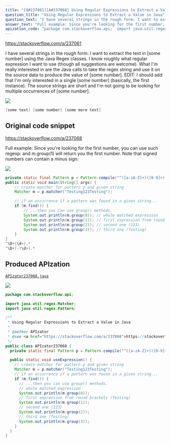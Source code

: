 ```yaml
---
title: "[Q#237061][A#237068] Using Regular Expressions to Extract a Value in Java"
question_title: "Using Regular Expressions to Extract a Value in Java"
question_text: "I have several strings in the rough form: I want to extract the text in [some number] using the Java Regex classes. I know roughly what regular expression I want to use (though all suggestions are welcome). What I'm really interested in are the Java calls to take the regex string and use it on the source data to produce the value of [some number]. EDIT: I should add that I'm only interested in a single [some number] (basically, the first instance). The source strings are short and I'm not going to be looking for multiple occurrences of [some number]."
answer_text: "Full example: Since you're looking for the first number, you can use such regexp: and m.group(1) will return you the first number. Note that signed numbers can contain a minus sign:"
apization_code: "package com.stackoverflow.api;  import java.util.regex.Matcher; import java.util.regex.Pattern;  /**  * Using Regular Expressions to Extract a Value in Java  *  * @author APIzator  * @see <a href=\"https://stackoverflow.com/a/237068\">https://stackoverflow.com/a/237068</a>  */ public class APIzator237068 {   private static final Pattern p = Pattern.compile(\"^([a-zA-Z]+)([0-9]+)(.*)\");    public static void useExpression() {     // create matcher for pattern p and given string     Matcher m = p.matcher(\"Testing123Testing\");     // if an occurrence if a pattern was found in a given string...     if (m.find()) {       // ...then you can use group() methods.       // whole matched expression       System.out.println(m.group(0));       // first expression from round brackets (Testing)       System.out.println(m.group(1));       // second one (123)       System.out.println(m.group(2));       // third one (Testing)       System.out.println(m.group(3));     }   } }"
---
```


https://stackoverflow.com/q/237061

I have several strings in the rough form:
I want to extract the text in [some number] using the Java Regex classes.
I know roughly what regular expression I want to use (though all suggestions are welcome). What I&#x27;m really interested in are the Java calls to take the regex string and use it on the source data to produce the value of [some number].
EDIT: I should add that I&#x27;m only interested in a single [some number] (basically, the first instance). The source strings are short and I&#x27;m not going to be looking for multiple occurrences of [some number].


<div class="code-logo"><img src="/stackoverflow.png" /></div>

```java
[some text] [some number] [some more text]
```


## Original code snippet

https://stackoverflow.com/a/237068

Full example:
Since you&#x27;re looking for the first number, you can use such regexp:
and m.group(1) will return you the first number. Note that signed numbers can contain a minus sign:

<div class="code-logo"><img src="/stackoverflow.png" /></div>

```java
private static final Pattern p = Pattern.compile("^([a-zA-Z]+)([0-9]+)(.*)");
public static void main(String[] args) {
    // create matcher for pattern p and given string
    Matcher m = p.matcher("Testing123Testing");

    // if an occurrence if a pattern was found in a given string...
    if (m.find()) {
        // ...then you can use group() methods.
        System.out.println(m.group(0)); // whole matched expression
        System.out.println(m.group(1)); // first expression from round brackets (Testing)
        System.out.println(m.group(2)); // second one (123)
        System.out.println(m.group(3)); // third one (Testing)
    }
}
^\D+(\d+).*
^\D+(-?\d+).*
```

## Produced APIzation

[`APIzator237068.java`](https://github.com/pasqualesalza/apization-temp-data/raw/master/search/APIzator237068.java)

<div class="code-logo"><img src="/apizator.png" /></div>

```java
package com.stackoverflow.api;

import java.util.regex.Matcher;
import java.util.regex.Pattern;

/**
 * Using Regular Expressions to Extract a Value in Java
 *
 * @author APIzator
 * @see <a href="https://stackoverflow.com/a/237068">https://stackoverflow.com/a/237068</a>
 */
public class APIzator237068 {
  private static final Pattern p = Pattern.compile("^([a-zA-Z]+)([0-9]+)(.*)");

  public static void useExpression() {
    // create matcher for pattern p and given string
    Matcher m = p.matcher("Testing123Testing");
    // if an occurrence if a pattern was found in a given string...
    if (m.find()) {
      // ...then you can use group() methods.
      // whole matched expression
      System.out.println(m.group(0));
      // first expression from round brackets (Testing)
      System.out.println(m.group(1));
      // second one (123)
      System.out.println(m.group(2));
      // third one (Testing)
      System.out.println(m.group(3));
    }
  }
}

```
